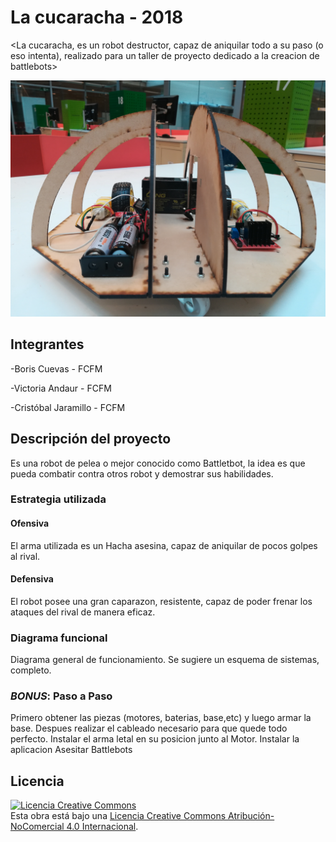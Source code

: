# La cucaracha - 2018
<La cucaracha, es un robot destructor, capaz de aniquilar todo a su paso (o eso intenta), realizado para un taller de proyecto
dedicado a la creacion de battlebots>


![Robot Ejemplo](/multimedia/Foto_interior2.jpg)



## Integrantes
-Boris Cuevas - FCFM

-Victoria Andaur - FCFM

-Cristóbal Jaramillo - FCFM



## Descripción del proyecto
Es una robot de pelea o mejor conocido como Battletbot, la idea es que pueda combatir contra otros robot y demostrar sus habilidades.

### Estrategia utilizada
#### Ofensiva
El arma utilizada es un Hacha asesina, capaz de aniquilar de pocos golpes al rival.

#### Defensiva
El robot posee una gran caparazon, resistente, capaz de poder frenar los ataques del rival de manera eficaz.

### Diagrama funcional
Diagrama general de funcionamiento. Se sugiere un esquema de sistemas, completo.

### *BONUS*: Paso a Paso
Primero obtener las piezas (motores, baterias, base,etc) y luego armar la base.
Despues realizar el cableado necesario para que quede todo perfecto.
Instalar el arma letal en su posicion junto al Motor.
Instalar la aplicacion
Asesitar Battlebots

## Licencia
<a rel="license" href="http://creativecommons.org/licenses/by-nc/4.0/"><img alt="Licencia Creative Commons" style="border-width:0" src="https://i.creativecommons.org/l/by-nc/4.0/88x31.png" /></a><br />Esta obra está bajo una <a rel="license" href="http://creativecommons.org/licenses/by-nc/4.0/">Licencia Creative Commons Atribución-NoComercial 4.0 Internacional</a>.
